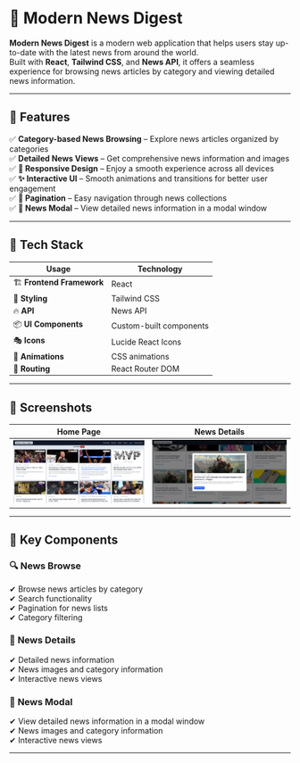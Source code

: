 # 📰 Modern News Digest

**Modern News Digest** is a modern web application that helps users stay up-to-date with the latest news from around the world.  
Built with **React**, **Tailwind CSS**, and **News API**, it offers a seamless experience for browsing news articles by category and viewing detailed news information.

---

## 🌟 Features

✅ **Category-based News Browsing** – Explore news articles organized by categories  
✅ **Detailed News Views** – Get comprehensive news information and images  
✅ **📱 Responsive Design** – Enjoy a smooth experience across all devices  
✅ **✨ Interactive UI** – Smooth animations and transitions for better user engagement  
✅ **📖 Pagination** – Easy navigation through news collections  
✅ **📰 News Modal** – View detailed news information in a modal window  

---

## 🚀 Tech Stack

| **Usage**   | **Technology** |
|------------------|----------|
| 🏗 **Frontend Framework** | React |
| 🎨 **Styling** | Tailwind CSS |
| 🔥 **API** | News API |
| 📦 **UI Components** | Custom-built components |
| 🎭 **Icons** | Lucide React Icons |
| 💫 **Animations** | CSS animations |
| 🔀 **Routing** | React Router DOM |

---

## 📸 Screenshots

| Home Page | News Details |
|-----------|-------------|
| ![Home Page](News-Digest-Home-Page.png) | ![News Details](News-Digest-Modal.png) |

---

## 🔑 Key Components

### 🔍 **News Browse**  
✔ Browse news articles by category  
✔ Search functionality  
✔ Pagination for news lists  
✔ Category filtering  

### 📰 **News Details**  
✔ Detailed news information  
✔ News images and category information  
✔ Interactive news views  

### 📰 **News Modal**  
✔ View detailed news information in a modal window  
✔ News images and category information  
✔ Interactive news views  

--- 
